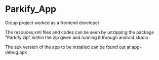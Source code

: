 # Parkify_App
Group project worked as a frontend developer



The resouces,xml files and codes can be seen by unzipping the package "Parkify.zip" within the zip given and running it through android studio


The apk version of the app to be installed can be found out at app-debug.apk
